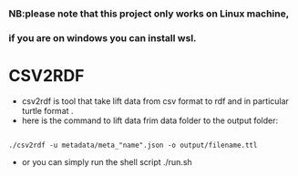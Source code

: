 ### NB:please note that this project only works on Linux machine,
### if you are on windows you can install wsl.
# CSV2RDF
- csv2rdf is tool that take lift data from csv format to rdf and in particular turtle format .
- here is the command to lift data frim data folder to the output folder:

<code>
./csv2rdf -u metadata/meta_"name".json -o output/filename.ttl
</code>

- or you can simply run the shell script ./run.sh
